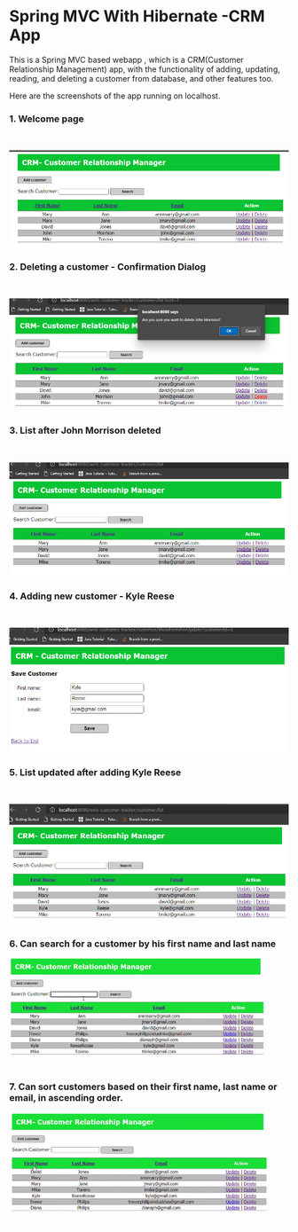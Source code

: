 # Spring MVC With Hibernate  -CRM App
This is a Spring MVC based webapp , which is a CRM(Customer Relationship Management) app, with the functionality of adding, updating, reading, and deleting a customer from database, and other features too.

Here are the screenshots of the app running on localhost.

### 1. Welcome page            
 <br>        
 
![Welcome page](https://github.com/Divya0319/SpringMVCWithHibernate-CRM/blob/master/screenshots/Welcome%20Page.png)  


### 2. Deleting a customer - Confirmation Dialog            
 <br>   
 
 ![Deleting a customer - Confirmation Dialog](https://github.com/Divya0319/SpringMVCWithHibernate-CRM/blob/master/screenshots/Deleting%20a%20customer-Confirmation%20Dialog.png)
 
 
### 3. List after John Morrison deleted 
<br>   
 
![List after John Morrison deleted ](https://github.com/Divya0319/SpringMVCWithHibernate-CRM/blob/master/screenshots/List%20after%20John%20Morrison%20deleted.png)


### 4. Adding new customer - Kyle Reese 
<br>   
 
![Adding new customer - Kyle Reese](https://github.com/Divya0319/SpringMVCWithHibernate-CRM/blob/master/screenshots/Adding%20new%20customer%20-%20Kyle%20Reese.png)


### 5. List updated after adding Kyle Reese 
<br>   
 
![List updated after adding Kyle Reese](https://github.com/Divya0319/SpringMVCWithHibernate-CRM/blob/master/screenshots/List%20updated%2C%20after%20adding%20Kyle%20Reese.png)

### 6. Can search for a customer by his first name and last name
![Search customers](https://github.com/Divya0319/SpringMVCWithHibernate-CRM/blob/master/screenshots/CRM%20App%20search%20customers%20gif.gif)  
  
### 7. Can sort customers based on their first name, last name or email, in ascending order.

![Sort customers](https://github.com/Divya0319/SpringMVCWithHibernate-CRM/blob/master/screenshots/CRM%20App%20sort%20customers%20gif.gif)  
